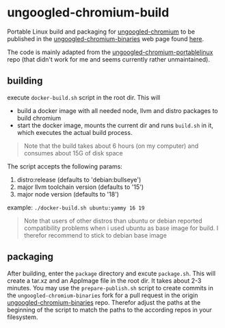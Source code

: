 # ungoogled-chromium-build

Portable Linux build and packaging for [ungoogled-chromium](https://github.com/ungoogled-software/ungoogled-chromium) to be published in the
[ungoogled-chromium-binaries](https://github.com/ungoogled-software/ungoogled-chromium-binaries) web page found [here](https://ungoogled-software.github.io/ungoogled-chromium-binaries/).

The code is mainly adapted from the [ungoogled-chromium-portablelinux](https://github.com/ungoogled-software/ungoogled-chromium-portablelinux) repo (that didn't work for me and seems currently rather unmaintained).

## building
execute `docker-build.sh` script in the root dir. This will
* build a docker image with all needed node, llvm and distro packages to build chromium
* start the docker image, mounts the current dir and runs `build.sh` in it, which executes the actual build process.

>Note that the build takes about 6 hours (on my computer) and consumes about 15G of disk space

The script accepts the following params:
1. distro:release (defaults to 'debian:bullseye')
2. major llvm toolchain version (defaults to '15')
3. major node version (defaults to '18')

example: `./docker-build.sh ubuntu:yammy 16 19`

>Note that users of other distros than ubuntu or debian reported compatibility problems when i used ubuntu as base image for build. I therefor recommend to stick to debian base image

## packaging
After building, enter the `package` directory and excute `package.sh`. This will create a tar.xz and an AppImage file in the root dir. It takes about 2-3 minutes.
You may use the `prepare-publish.sh` script to create commits in the `ungoogled-chromium-binaries` fork for a pull request in the origin [ungoogled-chromium-binaries](https://github.com/ungoogled-software/ungoogled-chromium-binaries) repo. Therefor adjust the paths at the beginning of the script to match the paths to the according repos in your filesystem.
